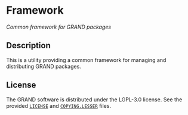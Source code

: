 # Framework
_Common framework for GRAND packages_


## Description

This is a utility providing a common framework for managing and distributing
GRAND packages.

## License

The GRAND software is distributed under the LGPL-3.0 license. See the provided
[`LICENSE`](LICENSE) and [`COPYING.LESSER`](COPYING.LESSER) files.


